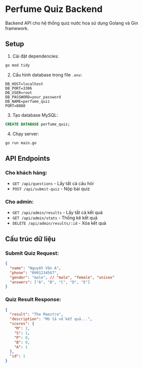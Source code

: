 # Perfume Quiz Backend

Backend API cho hệ thống quiz nước hoa sử dụng Golang và Gin framework.

## Setup

1. Cài đặt dependencies:
```bash
go mod tidy
```

2. Cấu hình database trong file `.env`:
```
DB_HOST=localhost
DB_PORT=3306
DB_USER=root
DB_PASSWORD=your_password
DB_NAME=perfume_quiz
PORT=8080
```

3. Tạo database MySQL:
```sql
CREATE DATABASE perfume_quiz;
```

4. Chạy server:
```bash
go run main.go
```

## API Endpoints

### Cho khách hàng:
- `GET /api/questions` - Lấy tất cả câu hỏi
- `POST /api/submit-quiz` - Nộp bài quiz

### Cho admin:
- `GET /api/admin/results` - Lấy tất cả kết quả
- `GET /api/admin/stats` - Thống kê kết quả
- `DELETE /api/admin/results/:id` - Xóa kết quả

## Cấu trúc dữ liệu

### Submit Quiz Request:
```json
{
  "name": "Nguyễn Văn A",
  "phone": "0901234567", 
  "gender": "male", // "male", "female", "unisex"
  "answers": ["A", "B", "C", "D", "E"]
}
```

### Quiz Result Response:
```json
{
  "result": "The Maestro",
  "description": "Mô tả về kết quả...",
  "scores": {
    "M": 2,
    "S": 1, 
    "P": 0,
    "B": 0,
    "A": 1
  },
  "id": 1
}
```